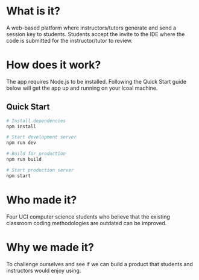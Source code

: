 # What is it?
A web-based platform where instructors/tutors generate and send a session key to students. Students accept the invite to the IDE where the code is submitted for the instructor/tutor to review.

# How does it work?
The app requires Node.js to be installed. Following the Quick Start guide below will get the app up and running on your lcoal machine.

## Quick Start

```bash
# Install dependencies
npm install

# Start development server
npm run dev

# Build for production
npm run build

# Start production server
npm start
```

# Who made it?
Four UCI computer science students who believe that the existing classroom coding methodologies are outdated can be improved.

# Why we made it?
To challenge ourselves and see if we can build a product that students and instructors would enjoy using.
